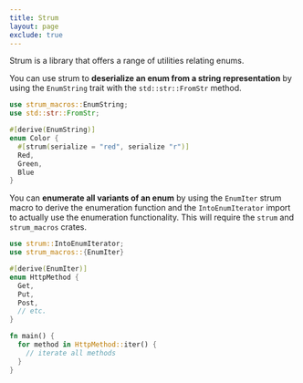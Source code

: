 ```yaml
---
title: Strum
layout: page
exclude: true
---
```


Strum is a library that offers a range of utilities relating enums.

You can use strum to **deserialize an enum from a string representation** by using the `EnumString` trait with the `std::str::FromStr` method.
```rust
use strum_macros::EnumString;
use std::str::FromStr;

#[derive(EnumString)]
enum Color {
  #[strum(serialize = "red", serialize "r")]
  Red,
  Green,
  Blue
}
```

You can **enumerate all variants of an enum** by using the `EnumIter` strum macro to derive the enumeration function and the `IntoEnumIterator` import to actually use the enumeration functionality. This will require the `strum` and `strum_macros` crates.
```rust
use strum::IntoEnumIterator;
use strum_macros::{EnumIter}

#[derive(EnumIter)]
enum HttpMethod {
  Get,
  Put,
  Post,
  // etc.
}

fn main() {
  for method in HttpMethod::iter() {
    // iterate all methods
  }
}
```
<!--stackedit_data:
eyJoaXN0b3J5IjpbLTEzMTg0MTMxOTMsMTM5ODk4OTU3Ml19
-->